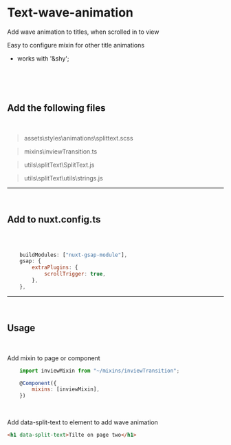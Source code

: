 # Text-wave-animation

Add wave animation to titles, when scrolled in to view

Easy to configure mixin for other title animations

+ works with '&shy';
<br>
<br>
<br>

## Add the following files

<br>

> assets\styles\animations\splittext.scss

> mixins\inviewTransition.ts

> utils\splitText\SplitText.js

> utils\splitText\utils\strings.js

---

<br>

## Add to nuxt.config.ts

<br>

```js

    buildModules: ["nuxt-gsap-module"],
    gsap: {
    	extraPlugins: {
    		scrollTrigger: true,
    	},
    },
```

---

<br>

## Usage

<br>

Add mixin to page or component

```js
    import inviewMixin from "~/mixins/inviewTransition";

    @Component({
        mixins: [inviewMixin],
    })
```

<br>

Add data-split-text to element to add wave animation

```html
<h1 data-split-text>Tilte on page two</h1>
```
